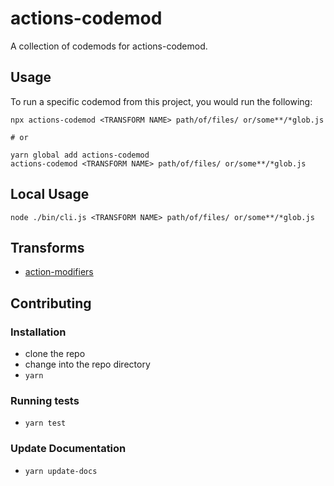 # actions-codemod


A collection of codemods for actions-codemod.

## Usage

To run a specific codemod from this project, you would run the following:

```
npx actions-codemod <TRANSFORM NAME> path/of/files/ or/some**/*glob.js

# or

yarn global add actions-codemod
actions-codemod <TRANSFORM NAME> path/of/files/ or/some**/*glob.js
```

## Local Usage
```
node ./bin/cli.js <TRANSFORM NAME> path/of/files/ or/some**/*glob.js
```

## Transforms

<!--TRANSFORMS_START-->
* [action-modifiers](transforms/action-modifiers/README.md)
<!--TRANSFORMS_END-->

## Contributing

### Installation

* clone the repo
* change into the repo directory
* `yarn`

### Running tests

* `yarn test`

### Update Documentation

* `yarn update-docs`